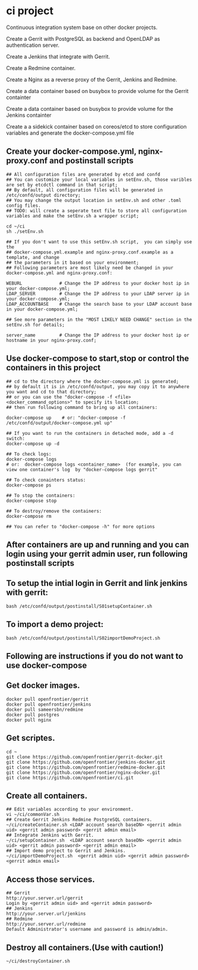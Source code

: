 # ci project
Continuous integration system base on other docker projects.

Create a Gerrit with PostgreSQL as backend and OpenLDAP as authentication server.

Create a Jenkins that integrate with Gerrit.

Create a Redmine container.

Create a Nginx as a reverse proxy of the Gerrit, Jenkins and Redmine.

Create a data container based on busybox to provide volume for the Gerrit containter

Create a data container based on busybox to provide volume for the Jenkins containter

Create a a sidekick container based on coreos/etcd to store configuration variables and generate the docker-compose.yml file 

## Create your docker-compose.yml, nginx-proxy.conf and postinstall scripts  
    ## All configuration files are generated by etcd and confd
    ## You can customize your local variables in setEnv.sh, those varibles are set by etcdctl command in that script; 
    ## By default, all configuration files will be generated in /etc/confd/output directory;
    ## You may change the output location in setEnv.sh and other .toml config files.
    ## TODO: will create a seperate text file to store all configuration variables and make the setEnv.sh a wrapper script;

    cd ~/ci
    sh ./setEnv.sh
    
    ## If you don't want to use this setEnv.sh script,  you can simply use the 
    ## docker-compose.yml.example and nginx-proxy.conf.example as a template, and change 
    ## the parameters in it based on your environment;
    ## Following parameters are most likely need be changed in your docker-compose.yml and nginx-proxy.conf:
   
    WEBURL              # Change the IP address to your docker host ip in your docker-compose.yml;
    LDAP_SERVER         # Change the IP address to your LDAP server ip in your docker-compose.yml;
    LDAP_ACCOUNTBASE    # Change the search base to your LDAP account base in your docker-compose.yml;

    ## See more parameters in the "MOST LIKELY NEED CHANGE" section in the setEnv.sh for details; 

    server_name         # Change the IP address to your docker host ip or hostname in your nginx-proxy.conf;

## Use docker-compose to start,stop or control the containers in this project
    ## cd to the directory where the docker-compose.yml is generated; 
    ## by default it is in /etc/confd/output, you may copy it to anywhere you want and cd to that directory;
    ## or you can use the "docker-compose -f <file> <docker_command_options>" to specify its location;
    ## then run following command to bring up all containers:

    docker-compose up    # or: "docker-compose -f /etc/confd/output/docker-compose.yml up"

    ## If you want to run the containers in detached mode, add a -d switch:
    docker-compose up -d

    ## To check logs:
    docker-compose logs  
    # or:  docker-compose logs <container_name>  (for example, you can view one container's log  by "docker-compose logs gerrit" 

    ## To check conainters status:
    docker-compose ps

    ## To stop the containers:
    docker-compose stop

    ## To destroy/remove the containers:
    docker-compose rm

    ## You can refer to "docker-compose -h" for more options

## After containers are up and running and you can login using your gerrit admin user, run following postinstall scripts
   ## To setup the intial login in Gerrit and link jenkins with gerrit:
    bash /etc/confd/output/postinstall/S01setupContainer.sh

   ## To import a demo project:
    bash /etc/confd/output/postinstall/S02importDemoProject.sh

## Following are instructions if you do not want to use docker-compose

## Get docker images.
    docker pull openfrontier/gerrit
    docker pull openfrontier/jenkins
    docker pull sameersbn/redmine
    docker pull postgres
    docker pull nginx

## Get scriptes.
    cd ~
    git clone https://github.com/openfrontier/gerrit-docker.git
    git clone https://github.com/openfrontier/jenkins-docker.git
    git clone https://github.com/openfrontier/redmine-docker.git
    git clone https://github.com/openfrontier/nginx-docker.git
    git clone https://github.com/openfrontier/ci.git

## Create all containers.
    ## Edit variables according to your environment.
    vi ~/ci/commonVar.sh
    ## Create Gerrit Jenkins Redmine PostgreSQL containers.
    ~/ci/createContainer.sh <LDAP account search baseDN> <gerrit admin uid> <gerrit admin password> <gerrit admin email>
    ## Integrate Jenkins with Gerrit.
    ~/ci/setupContainer.sh  <LDAP account search baseDN> <gerrit admin uid> <gerrit admin password> <gerrit admin email>
    ## Import demo project to Gerrit and Jenkins.
    ~/ci/importDemoProject.sh  <gerrit admin uid> <gerrit admin password> <gerrit admin email>

## Access those services.
    ## Gerrit
    http://your.server.url/gerrit
    Login by <gerrit admin uid> and <gerrit admin password>
    ## Jenkins
    http://your.server.url/jenkins
    ## Redmine
    http://your.server.url/redmine
    Default Administrator's username and password is admin/admin.

## Destroy all containers.(Use with caution!) 
    ~/ci/destroyContainer.sh
